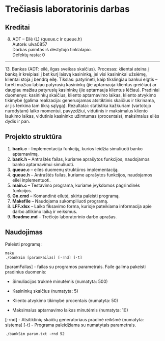 # Trečiasis laboratorinis darbas

## Kreditai

8. ADT – Eilė (L) (queue.c ir queue.h) \
   Autorė: ulva0857\
   Darbas paimtas iš dėstytojo tinklalapio.\
   Defektų rasta: 0

---

13\. Bankas (ADT: eilė, ilgas sveikas skaičius). Procesas: klientai ateina į banką ir kreipiasi į bet kurį laisvą kasininką, jei visi kasininkai užsiėmę, klientai stoja į bendrą eilę. Tikslas: patyrinėti, kaip tikslingiau bankui elgtis – turėti mažiau labiau patyrusių kasininkų (jie aptarnauja klientus greičiau) ar daugiau mažiau patyrusių kasininkų (jie aptarnauja klientus lėčiau). Pradiniai duomenys: kasininkų skaičius, kliento aptarnavimo laikas, kliento atvykimo tikimybė (galima realizacija: generuojamas atsitiktinis skaičius ir tikrinama, ar jis tenkina tam tikrą sąlygą). Rezultatai: statistika kažkuriam (vartotojo nurodytam) laiko momentui, pavyzdžiui, vidutinis ir maksimalus kliento laukimo laikas, vidutinis kasininko užimtumas (procentais), maksimalus eilės dydis ir pan.

## Projekto struktūra

1. **bank.c** – Implementacija funkcijų, kurios leidžia simuliuoti banko aptarnavimą.
2. **bank.h** – Antraštės failas, kuriame aprašytos funkcijos, naudojamos banko aptarnavimui simuliuoti.
3. **queue.c** – eilės duomenų struktūros implementaciją.
4. **queue.h** – Antraštės failas, kuriame aprašytos funkcijos, naudojamos eilei inplementuoti.
5. **main.c** – Testavimo programa, kuriame įvykdomos pagrindinės funkcijos.
6. **Go.cmd** – Komandinė eilutė, skirta paleisti programą.
7. **Makefile** – Naudojama sukompiliuoti programą.
8. **LFF.xlsx** – Laiko fiksavimo forma, kurioje pateikiama informacija apie darbo atlikimo laiką ir veiksmus.
9. **Readme.md** – Trečiojo laboratorinio darbo aprašas.

## Naudojimas

Paleisti programą:

```
make
./bankSim [paramFailas] [-rnd] [-t]
```

[paramFailas] - failas su programos parametrais. Faile galima pakeisti pradinius duomenis:

- Simuliacijos trukmė minutėmis (numatyta: 500)

- Kasininkų skaičius (numatyta: 5)

- Kliento atvykimo tikimybė procentais (numatyta: 50)

- Maksimalus aptarnavimo laikas minutėmis (numatyta: 10)

[-rnd] - Atsitiktinių skaičių generatoriaus pradinė reikšmė (numatyta: sistema)
[-t] - Programa paleidžiama su numatytais parametrais.

```
./bankSim param.txt -rnd 52
```
